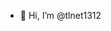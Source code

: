 - 👋 Hi, I’m @tlnet1312


<!---
tlnet1312/tlnet1312 is a ✨ special ✨ repository because its `README.md` (this file) appears on your GitHub profile.
You can click the Preview link to take a look at your changes.
--->
